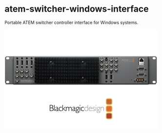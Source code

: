 # atem-switcher-windows-interface
Portable ATEM switcher controller interface for Windows systems.

<img src="https://github.com/markcodedesign/atem-switcher-controller/blob/master/screenshots/bmagic.png">
<br>
